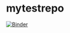 # mytestrepo
[![Binder](https://mybinder.org/badge_logo.svg)](https://mybinder.org/v2/gh/jameis/mytestrepo/HEAD)
